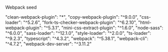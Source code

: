 Webpack seed

"clean-webpack-plugin": "\*",
"copy-webpack-plugin": "^9.0.0",
"css-loader": "^5.2.6",
"fork-ts-checker-webpack-plugin": "^6.2.10",
"html-webpack-plugin": "^5.3.1",
"mini-css-extract-plugin": "^1.6.0",
"node-sass": "^6.0.0",
"sass-loader": "^12.1.0",
"style-loader": "^2.0.0",
"ts-loader": "^9.2.3",
"typescript": "^4.3.2",
"webpack": "^5.38.1",
"webpack-cli": "^4.7.2",
"webpack-dev-server": "^3.11.2"
